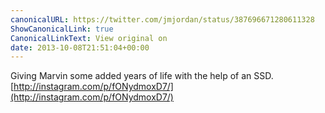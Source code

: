 ```yaml
---
canonicalURL: https://twitter.com/jmjordan/status/387696671280611328
ShowCanonicalLink: true
CanonicalLinkText: View original on
date: 2013-10-08T21:51:04+00:00
---
```

Giving Marvin some added years of life with the help of an SSD. [http://instagram.com/p/fONydmoxD7/](http://instagram.com/p/fONydmoxD7/)